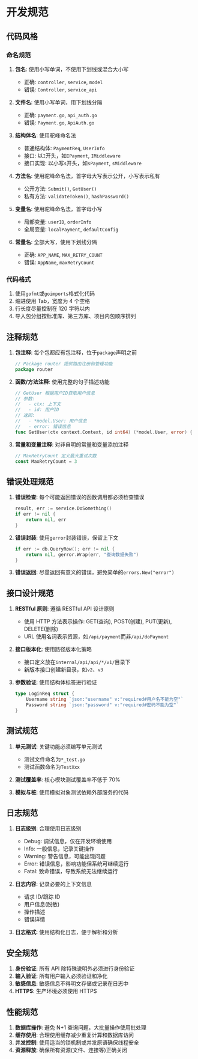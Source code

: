 # 开发规范

## 代码风格

### 命名规范

1. **包名**: 使用小写单词，不使用下划线或混合大小写

   - 正确: `controller`, `service`, `model`
   - 错误: `Controller`, `service_api`

2. **文件名**: 使用小写单词，用下划线分隔

   - 正确: `payment.go`, `api_auth.go`
   - 错误: `Payment.go`, `ApiAuth.go`

3. **结构体名**: 使用驼峰命名法

   - 普通结构体: `PaymentReq`, `UserInfo`
   - 接口: 以`I`开头，如`IPayment`, `IMiddleware`
   - 接口实现: 以小写`s`开头，如`sPayment`, `sMiddleware`

4. **方法名**: 使用驼峰命名法，首字母大写表示公开，小写表示私有

   - 公开方法: `Submit()`, `GetUser()`
   - 私有方法: `validateToken()`, `hashPassword()`

5. **变量名**: 使用驼峰命名法，首字母小写

   - 局部变量: `userID`, `orderInfo`
   - 全局变量: `localPayment`, `defaultConfig`

6. **常量名**: 全部大写，使用下划线分隔
   - 正确: `APP_NAME`, `MAX_RETRY_COUNT`
   - 错误: `AppName`, `maxRetryCount`

### 代码格式

1. 使用`gofmt`或`goimports`格式化代码
2. 缩进使用 Tab，宽度为 4 个空格
3. 行长度尽量控制在 120 字符以内
4. 导入包分组按标准库、第三方库、项目内包顺序排列

## 注释规范

1. **包注释**: 每个包都应有包注释，位于`package`声明之前

   ```go
   // Package router 提供路由注册和管理功能
   package router
   ```

2. **函数/方法注释**: 使用完整的句子描述功能

   ```go
   // GetUser 根据用户ID获取用户信息
   // 参数:
   //   - ctx: 上下文
   //   - id: 用户ID
   // 返回:
   //   - *model.User: 用户信息
   //   - error: 错误信息
   func GetUser(ctx context.Context, id int64) (*model.User, error) {
   ```

3. **常量和变量注释**: 对非自明的常量和变量添加注释
   ```go
   // MaxRetryCount 定义最大重试次数
   const MaxRetryCount = 3
   ```

## 错误处理规范

1. **错误检查**: 每个可能返回错误的函数调用都必须检查错误

   ```go
   result, err := service.DoSomething()
   if err != nil {
       return nil, err
   }
   ```

2. **错误封装**: 使用`gerror`封装错误，保留上下文

   ```go
   if err := db.QueryRow(); err != nil {
       return nil, gerror.Wrap(err, "查询数据失败")
   }
   ```

3. **错误返回**: 尽量返回有意义的错误，避免简单的`errors.New("error")`

## 接口设计规范

1. **RESTful 原则**: 遵循 RESTful API 设计原则

   - 使用 HTTP 方法表示操作: GET(查询), POST(创建), PUT(更新), DELETE(删除)
   - URL 使用名词表示资源，如`/api/payment`而非`/api/doPayment`

2. **接口版本化**: 使用路径版本化策略

   - 接口定义放在`internal/api/api/*/v1/`目录下
   - 新版本接口创建新目录，如`v2`、`v3`

3. **参数验证**: 使用结构体标签进行验证
   ```go
   type LoginReq struct {
       Username string `json:"username" v:"required#用户名不能为空"`
       Password string `json:"password" v:"required#密码不能为空"`
   }
   ```

## 测试规范

1. **单元测试**: 关键功能必须编写单元测试

   - 测试文件命名为`*_test.go`
   - 测试函数命名为`TestXxx`

2. **测试覆盖率**: 核心模块测试覆盖率不低于 70%

3. **模拟与桩**: 使用模拟对象测试依赖外部服务的代码

## 日志规范

1. **日志级别**: 合理使用日志级别

   - Debug: 调试信息，仅在开发环境使用
   - Info: 一般信息，记录关键操作
   - Warning: 警告信息，可能出现问题
   - Error: 错误信息，影响功能但系统可继续运行
   - Fatal: 致命错误，导致系统无法继续运行

2. **日志内容**: 记录必要的上下文信息

   - 请求 ID/跟踪 ID
   - 用户信息(脱敏)
   - 操作描述
   - 错误详情

3. **日志格式**: 使用结构化日志，便于解析和分析

## 安全规范

1. **身份验证**: 所有 API 除特殊说明外必须进行身份验证
2. **输入验证**: 所有用户输入必须验证和净化
3. **敏感信息**: 敏感信息不得明文存储或记录在日志中
4. **HTTPS**: 生产环境必须使用 HTTPS

## 性能规范

1. **数据库操作**: 避免 N+1 查询问题，大批量操作使用批处理
2. **缓存使用**: 合理使用缓存减少重复计算和数据库访问
3. **并发控制**: 使用适当的锁机制或并发原语确保线程安全
4. **资源释放**: 确保所有资源(文件、连接等)正确关闭
